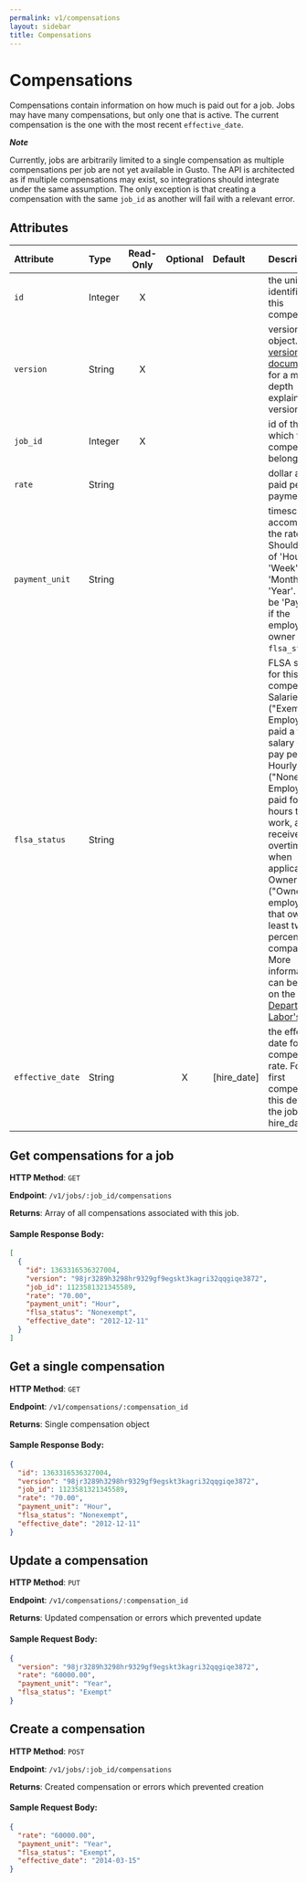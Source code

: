 ```yaml
---
permalink: v1/compensations
layout: sidebar
title: Compensations
---
```


# Compensations

Compensations contain information on how much is paid out for a job. Jobs may have many compensations, but only one
that is active. The current compensation is the one with the most recent `effective_date`.

**_Note_**

Currently, jobs are arbitrarily limited to a single compensation as multiple compensations per job are not yet available
in Gusto. The API is architected as if multiple compensations may exist, so integrations should integrate under
the same assumption. The only exception is that creating a compensation with the same `job_id` as another will fail with
a relevant error.

## Attributes

| Attribute                     | Type              | Read-Only | Optional | Default | Description
| :----------                   |:-------------     |:---------:|:--------:|:--------|:-------------
| `id`                          | Integer           |     X     |          |         | the unique identifier of this compensation
| `version`                     | String            |     X     |          |         | version of this object. See <a href="/v1/considerations/versioning/">the versioning documentation</a> for a more in depth explaination of versions
| `job_id`                      | Integer           |     X     |          |         | id of the job to which this compensation belongs
| `rate`                        | String            |           |          |         | dollar amount paid per payment_unit
| `payment_unit`                | String            |           |          |         | timescale accompanying the rate. Should be one of 'Hour', 'Week', 'Month', or 'Year'. Should be 'Paycheck' if the employee is an owner (see `flsa_status`).
| `flsa_status`                 | String            |           |          |         | FLSA status for this compensation. Salaried ("Exempt") Employees are paid a fixed salary every pay period. Hourly ("Nonexempt") Employees are paid for the hours they work, and receive overtime pay when applicable. Owners ("Owner") are employees that own at least twenty percent of the company. More information can be found on the <a href="http://www.dol.gov/whd/overtime/fs17b_executive.pdf" target="_blank">Department of Labor's site</a>.
| `effective_date`               | String           |           |    X     |[hire_date]| the effective date for this compensation rate. For the first compensation, this defaults to the job's hire_date

## Get compensations for a job

**HTTP Method**: `GET`

**Endpoint**: `/v1/jobs/:job_id/compensations`

**Returns**: Array of all compensations associated with this job.

#### Sample Response Body:

```json
[
  {
    "id": 1363316536327004,
    "version": "98jr3289h3298hr9329gf9egskt3kagri32qqgiqe3872",
    "job_id": 1123581321345589,
    "rate": "70.00",
    "payment_unit": "Hour",
    "flsa_status": "Nonexempt",
    "effective_date": "2012-12-11"
  }
]
```

## Get a single compensation

**HTTP Method**: `GET`

**Endpoint**: `/v1/compensations/:compensation_id`

**Returns**: Single compensation object

#### Sample Response Body:

```json
{
  "id": 1363316536327004,
  "version": "98jr3289h3298hr9329gf9egskt3kagri32qqgiqe3872",
  "job_id": 1123581321345589,
  "rate": "70.00",
  "payment_unit": "Hour",
  "flsa_status": "Nonexempt",
  "effective_date": "2012-12-11"
}
```

## Update a compensation

**HTTP Method**: `PUT`

**Endpoint**: `/v1/compensations/:compensation_id`

**Returns**: Updated compensation or errors which prevented update

#### Sample Request Body:

```json
{
  "version": "98jr3289h3298hr9329gf9egskt3kagri32qqgiqe3872",
  "rate": "60000.00",
  "payment_unit": "Year",
  "flsa_status": "Exempt"
}
```

## Create a compensation

**HTTP Method**: `POST`

**Endpoint**: `/v1/jobs/:job_id/compensations`

**Returns**: Created compensation or errors which prevented creation

#### Sample Request Body:

```json
{
  "rate": "60000.00",
  "payment_unit": "Year",
  "flsa_status": "Exempt",
  "effective_date": "2014-03-15"
}
```
